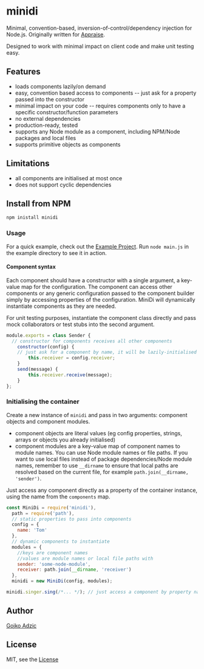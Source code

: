 # minidi

Minimal, convention-based, inversion-of-control/dependency injection for Node.js. Originally written for [Appraise](https://github.com/appraiseqa). 

Designed to work with minimal impact on client code and make unit testing easy. 

## Features

* loads components lazily/on demand
* easy, convention based access to components -- just ask for a property passed into the constructor
* minimal impact on your code -- requires components only to have a specific constructor/function parameters
* no external dependencies
* production-ready, tested
* supports any Node module as a component, including NPM/Node packages and local files
* supports primitive objects as components

## Limitations

* all components are initialised at most once
* does not support cyclic dependencies


## Install from NPM

```bash
npm inistall minidi
```

### Usage

For a quick example, check out the [Example Project](example). Run `node main.js` in the example directory to see it in action. 

#### Component syntax

Each component should have a constructor with a single argument, a key-value map for the configuration. The component can access other components or any generic configuration passed to the component builder simply by accessing properties of the configuration. MiniDi will dynamically instantiate components as they are needed. 

For unit testing purposes, instantiate the component class directly and pass mock collaborators or test stubs into the second argument.

```js
module.exports = class Sender {
  // constructor for components receives all other components
	constructor(config) { 
    // just ask for a component by name, it will be lazily-initialised if required
		this.receiver = config.receiver; 
	}
	send(message) {
		this.receiver.receive(message);
	}
};
```

### Initialising the container

Create a new instance of `minidi` and pass in two arguments: component objects and component modules.

* component objects are literal values (eg config properties, strings, arrays or objects you already initialised)
* component modules are a key-value map of component names to module names. You can use Node module names or file paths. If you want to use local files instead of package dependencies/Node module names, remember to use `__dirname` to ensure that local paths are resolved based on the current file, for example `path.join(__dirname, 'sender')`.

Just access any component directly as a property of the container instance, using the name from the `components` map.

```js
const MiniDi = require('minidi'),
  path = require('path'),
  // static properties to pass into components
  config = { 
    name: 'Tom' 
  },
  // dynamic components to instantiate
  modules = {
    //keys are component names
    //values are module names or local file paths with
    sender: 'some-node-module',
    receiver: path.join(__dirname, 'receiver')
  },
  minidi = new MiniDi(config, modules);

minidi.singer.sing(/*... */); // just access a component by property name
```


## Author

[Gojko Adzic](https://gojko.net)

## License

MIT, see the [License](LICENSE)

